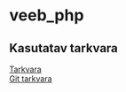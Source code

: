 # veeb_php
## Kasutatav tarkvara
 [Tarkvara](https://www.jetbrains.com/phpstorm/specials/phpstorm/phpstorm.html?gclid=EAIaIQobChMI78--mKaz4AIVEqqaCh3b9gViEAAYASAAEgKxhvD_BwE&gclsrc=aw.ds)
 <br>
  [Git tarkvara](https://pages.github.com/)
  